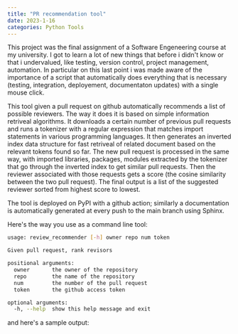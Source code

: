 ```yaml
---
title: "PR recommendation tool"
date: 2023-1-16
categories: Python Tools
---
```

This project was the final assignment of a Software Engeneering course at my university. I got to learn a lot of new things that before i didn't know or that i undervalued, like testing, version control, project management, automation. In particular on this last point i was made aware of the importance of a script that automatically does everything that is necessary (testing, integration, deployement, documentaton updates) with a single mouse click.

This tool given a pull request on github automatically recommends a list of possible reviewers. The way it does it is based on simple information retriveal algorithms. It downloads a certain number of previous pull requests and runs a tokenizer with a regular expression that matches import statements in various programming languages. It then generates an inverted index data structure for fast retriveal of related document based on the relevant tokens found so far. The new pull request is processed in the same way, with imported libraries, packages, modules extracted by the tokenizer that go through the inverted index to get similar pull requests. Then the reviewer associated with those requests gets a score (the cosine similarity between the two pull request). The final output is a list of the suggested reviewer sorted from highest score to lowest.

The tool is deployed on PyPI with a github action; similarly a documentation is automatically generated at every push to the main branch using Sphinx.

Here's the way you use as a command line tool:

```bash
usage: review_recommender [-h] owner repo num token

Given pull request, rank revisors

positional arguments:
  owner       the owner of the repository
  repo        the name of the repository
  num         the number of the pull request
  token       the github access token

optional arguments:
  -h, --help  show this help message and exit
```

and here's a sample output:

```bash

```
